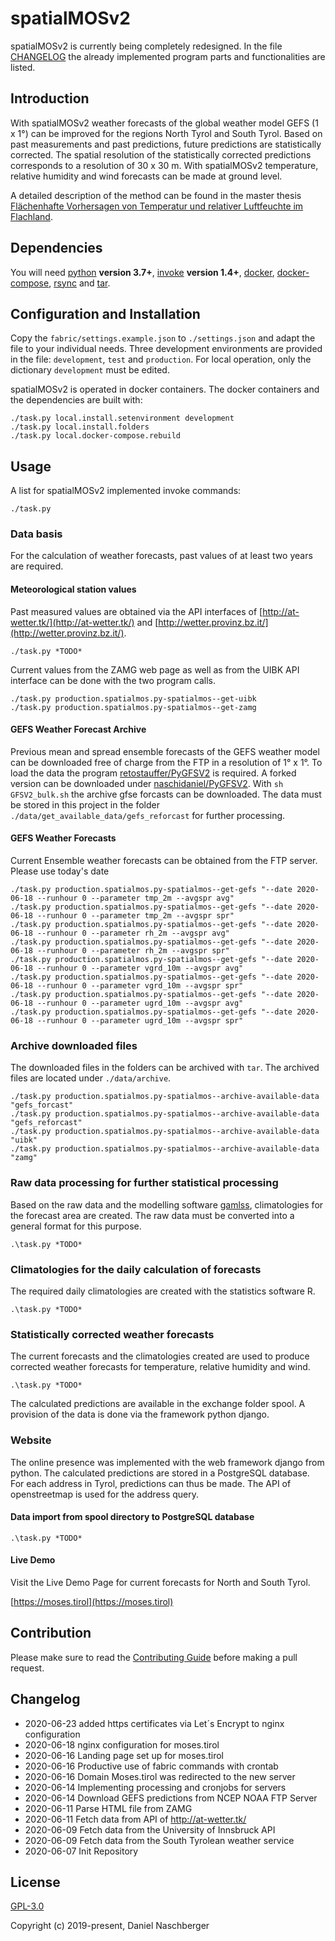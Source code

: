 # spatialMOSv2

spatialMOSv2 is currently being completely redesigned. In the file [CHANGELOG](#CHANGELOG) the already implemented program parts and functionalities are listed.


## Introduction
With spatialMOSv2 weather forecasts of the global weather model GEFS (1 x 1°) can be improved for the regions North Tyrol and South Tyrol. Based on past measurements and past predictions, future predictions are statistically corrected. 
The spatial resolution of the statistically corrected predictions corresponds to a resolution of 30 x 30 m. With spatialMOSv2 temperature, relative humidity and wind forecasts can be made at ground level.

A detailed description of the method can be found in the master thesis [Flächenhafte Vorhersagen von Temperatur und relativer Luftfeuchte im Flachland](http://diglib.uibk.ac.at/urn:nbn:at:at-ubi:1-16130).

## Dependencies
You will need [python](https://www.python.org/) **version 3.7+**, [invoke](http://www.pyinvoke.org/installing.html) **version 1.4+**, [docker](https://www.docker.com/), [docker-compose](https://docs.docker.com/compose/), [rsync](https://rsync.samba.org/) and [tar](https://www.gnu.org/software/tar/).


## Configuration and Installation
Copy the `fabric/settings.example.json` to `./settings.json` and adapt the file to your individual needs. Three development environments are provided in the file: `development`, `test` and `production`. For local operation, only the dictionary `development` must be edited.

spatialMOSv2 is operated in docker containers. The docker containers and the dependencies are built with:

```
./task.py local.install.setenvironment development
./task.py local.install.folders
./task.py local.docker-compose.rebuild
```

## Usage

A list for spatialMOSv2 implemented invoke commands: 

```
./task.py
```

### Data basis

For the calculation of weather forecasts, past values of at least two years are required.

#### Meteorological station values
Past measured values are obtained via the API interfaces of [http://at-wetter.tk/](http://at-wetter.tk/) and [http://wetter.provinz.bz.it/](http://wetter.provinz.bz.it/).

```
./task.py *TODO*
```

Current values from the ZAMG web page as well as from the UIBK API interface can be done with the two program calls.

```
./task.py production.spatialmos.py-spatialmos--get-uibk
./task.py production.spatialmos.py-spatialmos--get-zamg
```


#### GEFS Weather Forecast Archive

Previous mean and spread ensemble forecasts of the GEFS weather model can be downloaded free of charge from the FTP in a resolution of 1° x 1°. To load the data the program [retostauffer/PyGFSV2](https://github.com/retostauffer/PyGFSV2) is required.
A forked version can be downloaded under [naschidaniel/PyGFSV2](https://github.com/naschidaniel/PyGFSV2). With `sh GFSV2_bulk.sh` the archive gfse forcasts can be downloaded. The data must be stored in this project in the folder `./data/get_available_data/gefs_reforcast` for further processing.


#### GEFS Weather Forecasts

Current Ensemble weather forecasts can be obtained from the FTP server. Please use today's date

```
./task.py production.spatialmos.py-spatialmos--get-gefs "--date 2020-06-18 --runhour 0 --parameter tmp_2m --avgspr avg"
./task.py production.spatialmos.py-spatialmos--get-gefs "--date 2020-06-18 --runhour 0 --parameter tmp_2m --avgspr spr"
./task.py production.spatialmos.py-spatialmos--get-gefs "--date 2020-06-18 --runhour 0 --parameter rh_2m --avgspr avg"
./task.py production.spatialmos.py-spatialmos--get-gefs "--date 2020-06-18 --runhour 0 --parameter rh_2m --avgspr spr"
./task.py production.spatialmos.py-spatialmos--get-gefs "--date 2020-06-18 --runhour 0 --parameter vgrd_10m --avgspr avg"
./task.py production.spatialmos.py-spatialmos--get-gefs "--date 2020-06-18 --runhour 0 --parameter vgrd_10m --avgspr spr"
./task.py production.spatialmos.py-spatialmos--get-gefs "--date 2020-06-18 --runhour 0 --parameter ugrd_10m --avgspr avg"
./task.py production.spatialmos.py-spatialmos--get-gefs "--date 2020-06-18 --runhour 0 --parameter ugrd_10m --avgspr spr"
```

### Archive downloaded files

The downloaded files in the folders can be archived with `tar`. The archived files are located under `./data/archive`.

```
./task.py production.spatialmos.py-spatialmos--archive-available-data "gefs_forcast"
./task.py production.spatialmos.py-spatialmos--archive-available-data "gefs_reforcast"
./task.py production.spatialmos.py-spatialmos--archive-available-data "uibk"
./task.py production.spatialmos.py-spatialmos--archive-available-data "zamg"

```


### Raw data processing for further statistical processing

Based on the raw data and the modelling software [gamlss](http://www.gamlss.com/), climatologies for the forecast area are created. The raw data must be converted into a general format for this purpose.

```
.\task.py *TODO*
```


### Climatologies for the daily calculation of forecasts

The required daily climatologies are created with the statistics software R.

```
.\task.py *TODO*
```

### Statistically corrected weather forecasts
The current forecasts and the climatologies created are used to produce corrected weather forecasts for temperature, relative humidity and wind. 

```
.\task.py *TODO*
```

The calculated predictions are available in the exchange folder spool. A provision of the data is done via the framework python django.


### Website

The online presence was implemented with the web framework django from python. The calculated predictions are stored in a PostgreSQL database. For each address in Tyrol, predictions can thus be made. The API of openstreetmap is used for the address query.

#### Data import from spool directory to PostgreSQL database

```
.\task.py *TODO*
```

#### Live Demo

Visit the Live Demo Page for current forecasts for North and South Tyrol.

[https://moses.tirol](https://moses.tirol)


## Contribution

Please make sure to read the [Contributing Guide](./CONTRIBUTING.md) before making a pull request.



## Changelog

- 2020-06-23 added https certificates via Let´s Encrypt to nginx configuration
- 2020-06-18 nginx configuration for moses.tirol
- 2020-06-16 Landing page set up for moses.tirol
- 2020-06-16 Productive use of fabric commands with crontab
- 2020-06-16 Domain Moses.tirol was redirected to the new server
- 2020-06-14 Implementing processing and cronjobs for servers
- 2020-06-14 Download GEFS predictions from NCEP NOAA FTP Server
- 2020-06-11 Parse HTML file from ZAMG
- 2020-06-11 Fetch data from API of http://at-wetter.tk/
- 2020-06-09 Fetch data from the University of Innsbruck API
- 2020-06-09 Fetch data from the South Tyrolean weather service  
- 2020-06-07 Init Repository 


## License

[GPL-3.0](./LICENSE)

Copyright (c) 2019-present, Daniel Naschberger
